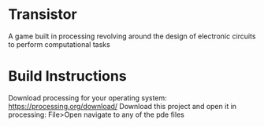 # Transistor
A game built in processing revolving around the design of electronic circuits to perform computational tasks


# Build Instructions
Download processing for your operating system: https://processing.org/download/
Download this project and open it in processing: File>Open navigate to any of the pde files

